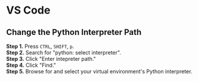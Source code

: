 # VS Code

## Change the Python Interpreter Path
**Step 1.** Press `CTRL`, `SHIFT`, `p`.  
**Step 2.** Search for "python: select interpreter".  
**Step 3.** Click "Enter intepreter path."  
**Step 4.** Click "Find."  
**Step 5.** Browse for and select your virtual environment's Python interpreter.